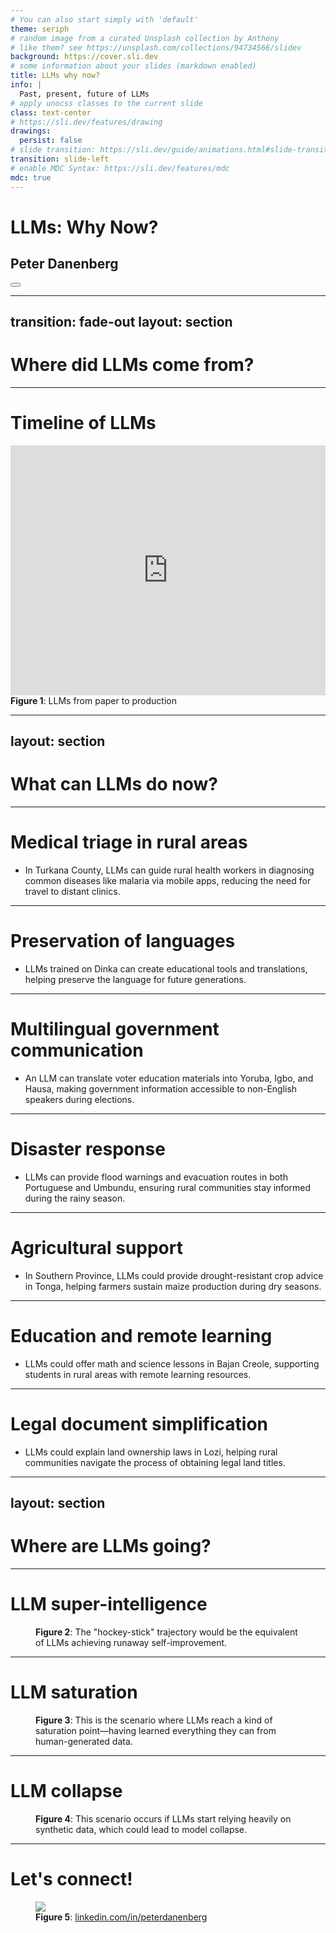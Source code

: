 ```yaml
---
# You can also start simply with 'default'
theme: seriph
# random image from a curated Unsplash collection by Anthony
# like them? see https://unsplash.com/collections/94734566/slidev
background: https://cover.sli.dev
# some information about your slides (markdown enabled)
title: LLMs why now?
info: |
  Past, present, future of LLMs
# apply unocss classes to the current slide
class: text-center
# https://sli.dev/features/drawing
drawings:
  persist: false
# slide transition: https://sli.dev/guide/animations.html#slide-transitions
transition: slide-left
# enable MDC Syntax: https://sli.dev/features/mdc
mdc: true
---
```


# LLMs: Why Now?

## Peter Danenberg

<div class="abs-br m-6 flex gap-2">
  <button @click="$slidev.nav.openInEditor()" title="Open in Editor" class="text-xl slidev-icon-btn opacity-50 !border-none !hover:text-white">
    <carbon:edit />
  </button>
  <a href="https://github.com/slidevjs/slidev" target="_blank" alt="GitHub" title="Open in GitHub"
    class="text-xl slidev-icon-btn opacity-50 !border-none !hover:text-white">
    <carbon-logo-github />
  </a>
</div>

<!--
When Van asked me to give this talk, had a great idea: "LLMs, why now?" Simple and interesting.
-->

---
transition: fade-out
layout: section
---

# Where did LLMs come from?

<!--
Brief history of LLMs; where they came frame; state of the art.
-->

---

# Timeline of LLMs

<v-clicks>

<div style="width: 100%; max-width: 1200px; margin: 0 auto; overflow: hidden;">
  <iframe
    src='https://cdn.knightlab.com/libs/timeline3/latest/embed/index.html?source=19gFSR7FjiNNvA00PXdJxZRPJYNqdVlEpVQ4V3cMe4Cs&font=Default&lang=en&initial_zoom=2&height=400'
    style="width: 100%; height: 400px; border: none;"
    webkitallowfullscreen
    mozallowfullscreen
    allowfullscreen>
  </iframe>
  <figcaption class="mt-2 text-center text-sm text-gray-500"><strong>Figure 1</strong>: LLMs from paper to production</figcaption>
</div>

</v-clicks>

<!--
Tay was not an LLM; but became a warning for reputational risk
of chatbots.

Transformers paper, paved the way for LLMs; came out in 2017.

Google announces first true LLM, LaMDA, in 2021; what happened in the
mean time? Working on scaling; taking a paper and productionizing a
lot of work: infrastructure, data, efficient training algorithms,
development of new chips, etc.

ChatGPT in 2022; and Gemini in 2023. What a difference a couple months
makes!
-->

---
layout: section
---

# What can LLMs do now?

---

# Medical triage in rural areas

<v-clicks>

- In Turkana County, LLMs can guide rural health workers in diagnosing common
  diseases like malaria via mobile apps, reducing the need for travel to distant
  clinics.

</v-clicks>

<!--
Kenya, 1 doctor for every 65,000 people
-->

---

# Preservation of languages

<v-clicks>

- LLMs trained on Dinka can create educational tools and translations, helping
  preserve the language for future generations.

</v-clicks>

<!--
South Sudan
-->

---

# Multilingual government communication

<v-clicks>

- An LLM can translate voter education materials into Yoruba, Igbo, and Hausa,
  making government information accessible to non-English speakers during
  elections.

</v-clicks>

<!--
Nigeria, 500 languages
-->

---

# Disaster response

<v-clicks>

- LLMs can provide flood warnings and evacuation routes in both Portuguese and
  Umbundu, ensuring rural communities stay informed during the rainy season.

</v-clicks>

<!--
Angola
-->

---

# Agricultural support

<v-clicks>

- In Southern Province, LLMs could provide drought-resistant crop advice in
  Tonga, helping farmers sustain maize production during dry seasons.

</v-clicks>

<!--
Zambia
-->

---

# Education and remote learning

<v-clicks>

- LLMs could offer math and science lessons in Bajan Creole, supporting students
  in rural areas with remote learning resources.

</v-clicks>

<!--
Barbados
-->

---

# Legal document simplification

<v-clicks>

- LLMs could explain land ownership laws in Lozi, helping rural communities
  navigate the process of obtaining legal land titles.

</v-clicks>

<!--
Zambia
-->

---
layout: section
---

# Where are LLMs going?

<!--
Future of LLMs might fall into one of three scenarios, like the future of the universe (perpetually expanding, contracting, or achieving equilibrium).
-->

---

# LLM super-intelligence

<figure class="p-5" v-click="1">
  <div class="wrapper w-full max-w-xl mx-auto p-5 overflow-visible"> <!-- Set overflow to visible -->
    <AnimatableSvg svgFile="/hockey-stick.svg" />
  </div>
  <figcaption class="mt-2 text-center text-sm text-gray-500" v-click="2">
    <strong>Figure 2</strong>: The "hockey-stick" trajectory would be the equivalent of LLMs achieving <span v-mark.highlight.yellow="{ at: 3 }">runaway self-improvement</span>.
  </figcaption>
</figure>

<!--
LLMs achieve super-human intelligence; new physics; inter-planetary travel; etc.
-->

---

# LLM saturation

<figure class="p-5" v-click="1">
  <div class="wrapper w-full max-w-xl mx-auto p-5 overflow-visible"> <!-- Set overflow to visible -->
    <AnimatableSvg svgFile="/fixed-point.svg" />
  </div>
  <figcaption class="mt-2 text-center text-sm text-gray-500" v-click="2">
    <strong>Figure 3</strong>: This is the scenario where LLMs reach a kind of <span v-mark.highlight.yellow="{ at: 3 }">saturation point</span>—having learned everything they can from human-generated data.
  </figcaption>
</figure>

<!--
LLMs peter out after the saturation of training data.
-->

---

# LLM collapse

<figure class="p-5" v-click="1">
  <div class="wrapper w-full max-w-xl mx-auto p-5 overflow-visible"> <!-- Set overflow to visible -->
    <AnimatableSvg svgFile="/decay.svg" />
  </div>
  <figcaption class="mt-2 text-center text-sm text-gray-500" v-click="2">
    <strong>Figure 4</strong>: This scenario occurs if LLMs start relying heavily on synthetic data, which could lead to <span v-mark.highlight.yellow="{ at: 3 }">model collapse</span>.
  </figcaption>
</figure>

<!--
Due to over-reliance on synthetic data, LLMs collapse.
-->

---

# Let's connect!

<figure class="p-5">
  <img src="/linkedin.png" class="w-2/5 mx-auto" />
  <figcaption class="mt-2 text-center text-sm text-gray-500"><strong>Figure 5</strong>: <a href="https://www.linkedin.com/in/peterdanenberg/">linkedin.com/in/peterdanenberg</a></figcaption>
</figure>
